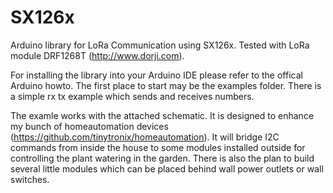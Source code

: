 # SX126x
Arduino library for LoRa Communication using SX126x.
Tested with LoRa module DRF1268T (http://www.dorji.com).

For installing the library into your Arduino IDE please refer to the offical Arduino howto.
The first place to start may be the examples folder. There is a simple rx tx example
which sends and receives numbers.

The examle works with the attached schematic. It is designed to enhance my bunch of homeautomation devices (https://github.com/tinytronix/homeautomation).
It will bridge I2C commands from inside the house to some modules installed outside for controlling
the plant watering in the garden. There is also the plan to build several little modules which can be 
placed behind wall power outlets or wall switches.
